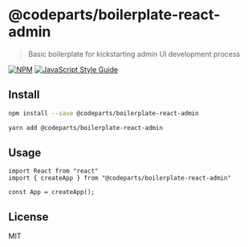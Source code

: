 # @codeparts/boilerplate-react-admin

> Basic boilerplate for kickstarting admin UI development process

[![NPM](https://img.shields.io/npm/v/boilerplate-react-admin.svg)](https://www.npmjs.com/package/boilerplate-react-admin) [![JavaScript Style Guide](https://img.shields.io/badge/code_style-standard-brightgreen.svg)](https://standardjs.com)

## Install

```bash
npm install --save @codeparts/boilerplate-react-admin
```

```bash
yarn add @codeparts/boilerplate-react-admin
```

## Usage

```tsx
import React from "react"
import { createApp } from "@codeparts/boilerplate-react-admin"

const App = createApp();
```

## License

MIT
